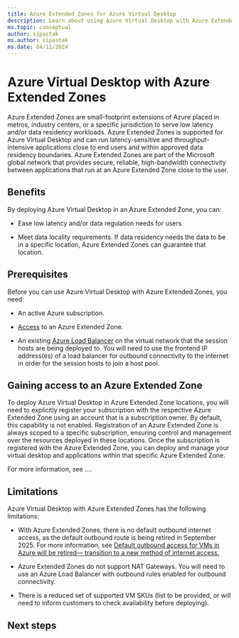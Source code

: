 ```yaml
---
title: Azure Extended Zones for Azure Virtual Desktop
description: Learn about using Azure Virtual Desktop with Azure Extended Zones. 
ms.topic: conceptual
author: sipastak
ms.author: sipastak
ms.date: 04/11/2024
---
```


# Azure Virtual Desktop with Azure Extended Zones

Azure Extended Zones are small-footprint extensions of Azure placed in metros, industry centers, or a specific jurisdiction to serve low latency and/or data residency workloads. Azure Extended Zones is supported for Azure Virtual Desktop and can run latency-sensitive and throughput-intensive applications close to end users and within approved data residency boundaries. Azure Extended Zones are part of the Microsoft global network that provides secure, reliable, high-bandwidth connectivity between applications that run at an Azure Extended Zone close to the user.


## Benefits

By deploying Azure Virtual Desktop in an Azure Extended Zone, you can:

- Ease low latency and/or data regulation needs for users.

- Meet data locality requirements. If data residency needs the data to be in a specific location, Azure Extended Zones can guarantee that location. 

## Prerequisites

Before you can use Azure Virtual Desktop with Azure Extended Zones, you need:

- An active Azure subscription.

- [Access](#gaining-access-to-an-azure-extended-zone) to an Azure Extended Zone.

- An existing [Azure Load Balancer](../load-balancer/load-balancer-outbound-connections.md) on the virtual network that the session hosts are being deployed to. You will need to use the frontend IP address(es) of a load balancer for outbound connectivity to the internet in order for the session hosts to join a host pool.  

## Gaining access to an Azure Extended Zone 

To deploy Azure Virtual Desktop in Azure Extended Zone locations, you will need to explicitly register your subscription with the respective Azure Extended Zone using an account that is a subscription owner. By default, this capability is not enabled. Registration of an Azure Extended Zone is always scoped to a specific subscription, ensuring control and management over the resources deployed in these locations. Once the subscription is registered with the Azure Extended Zone, you can deploy and manage your virtual desktop and applications within that specific Azure Extended Zone.

For more information, see ....


## Limitations

Azure Virtual Desktop with Azure Extended Zones has the following limitations:

- With Azure Extended Zones, there is no default outbound internet access, as the default outbound route is being retired in September 2025. For more information, see [Default outbound access for VMs in Azure will be retired— transition to a new method of internet access.](https://azure.microsoft.com/updates/default-outbound-access-for-vms-in-azure-will-be-retired-transition-to-a-new-method-of-internet-access/)

- Azure Extended Zones do not support NAT Gateways. You will need to use an Azure Load Balancer with outbound rules enabled for outbound connectivity.

- There is a reduced set of supported VM SKUs (list to be provided, or will need to inform customers to check availability before deploying).


## Next steps


